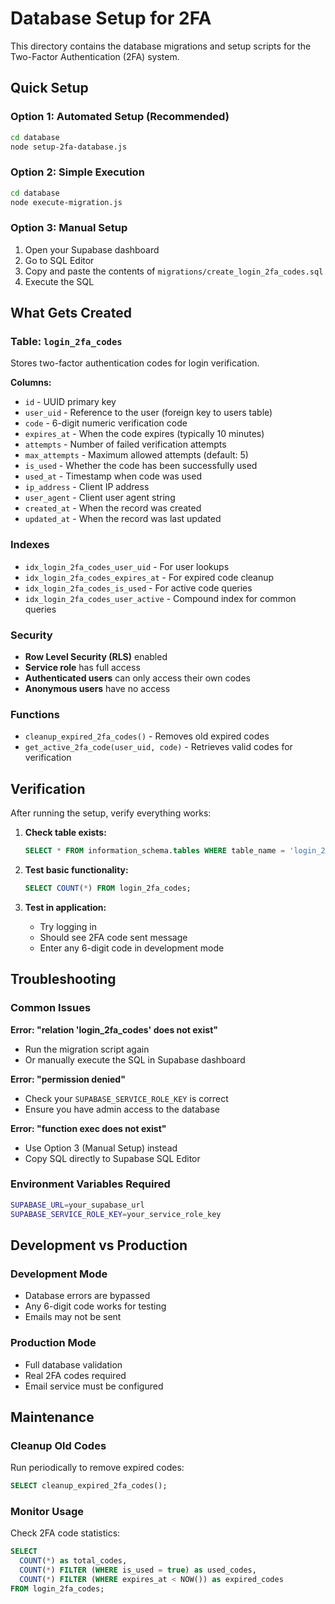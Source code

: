 # Database Setup for 2FA

This directory contains the database migrations and setup scripts for the Two-Factor Authentication (2FA) system.

## Quick Setup

### Option 1: Automated Setup (Recommended)
```bash
cd database
node setup-2fa-database.js
```

### Option 2: Simple Execution
```bash
cd database
node execute-migration.js
```

### Option 3: Manual Setup
1. Open your Supabase dashboard
2. Go to SQL Editor
3. Copy and paste the contents of `migrations/create_login_2fa_codes.sql`
4. Execute the SQL

## What Gets Created

### Table: `login_2fa_codes`
Stores two-factor authentication codes for login verification.

**Columns:**
- `id` - UUID primary key
- `user_uid` - Reference to the user (foreign key to users table)
- `code` - 6-digit numeric verification code
- `expires_at` - When the code expires (typically 10 minutes)
- `attempts` - Number of failed verification attempts
- `max_attempts` - Maximum allowed attempts (default: 5)
- `is_used` - Whether the code has been successfully used
- `used_at` - Timestamp when code was used
- `ip_address` - Client IP address
- `user_agent` - Client user agent string
- `created_at` - When the record was created
- `updated_at` - When the record was last updated

### Indexes
- `idx_login_2fa_codes_user_uid` - For user lookups
- `idx_login_2fa_codes_expires_at` - For expired code cleanup
- `idx_login_2fa_codes_is_used` - For active code queries
- `idx_login_2fa_codes_user_active` - Compound index for common queries

### Security
- **Row Level Security (RLS)** enabled
- **Service role** has full access
- **Authenticated users** can only access their own codes
- **Anonymous users** have no access

### Functions
- `cleanup_expired_2fa_codes()` - Removes old expired codes
- `get_active_2fa_code(user_uid, code)` - Retrieves valid codes for verification

## Verification

After running the setup, verify everything works:

1. **Check table exists:**
   ```sql
   SELECT * FROM information_schema.tables WHERE table_name = 'login_2fa_codes';
   ```

2. **Test basic functionality:**
   ```sql
   SELECT COUNT(*) FROM login_2fa_codes;
   ```

3. **Test in application:**
   - Try logging in
   - Should see 2FA code sent message
   - Enter any 6-digit code in development mode

## Troubleshooting

### Common Issues

**Error: "relation 'login_2fa_codes' does not exist"**
- Run the migration script again
- Or manually execute the SQL in Supabase dashboard

**Error: "permission denied"**
- Check your `SUPABASE_SERVICE_ROLE_KEY` is correct
- Ensure you have admin access to the database

**Error: "function exec does not exist"**
- Use Option 3 (Manual Setup) instead
- Copy SQL directly to Supabase SQL Editor

### Environment Variables Required
```bash
SUPABASE_URL=your_supabase_url
SUPABASE_SERVICE_ROLE_KEY=your_service_role_key
```

## Development vs Production

### Development Mode
- Database errors are bypassed
- Any 6-digit code works for testing
- Emails may not be sent

### Production Mode
- Full database validation
- Real 2FA codes required
- Email service must be configured

## Maintenance

### Cleanup Old Codes
Run periodically to remove expired codes:
```sql
SELECT cleanup_expired_2fa_codes();
```

### Monitor Usage
Check 2FA code statistics:
```sql
SELECT 
  COUNT(*) as total_codes,
  COUNT(*) FILTER (WHERE is_used = true) as used_codes,
  COUNT(*) FILTER (WHERE expires_at < NOW()) as expired_codes
FROM login_2fa_codes;
```